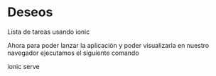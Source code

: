 # Deseos
Lista de tareas usando ionic

Ahora para poder lanzar la aplicación y poder visualizarla en nuestro navegador ejecutamos el siguiente comando

ionic serve
